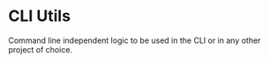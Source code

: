 # CLI Utils

Command line independent logic to be used in the CLI or in any other project of choice.

